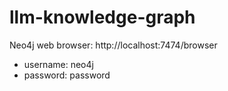 # llm-knowledge-graph

Neo4j web browser: http://localhost:7474/browser

- username: neo4j
- password: password
